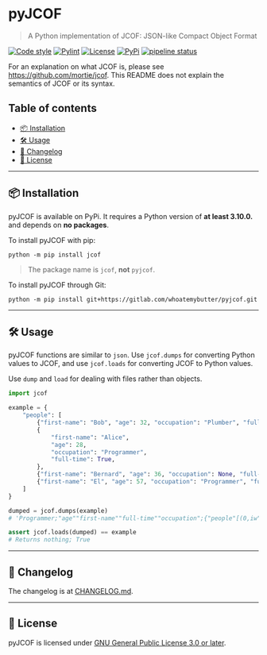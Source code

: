 # pyJCOF
> A Python implementation of JCOF: JSON-like Compact Object Format

[![Code style](https://img.shields.io/badge/code%20style-black-000000.svg)](https://black.readthedocs.io/en/stable/)
[![Pylint](https://img.shields.io/badge/pylint-9.25/10.00-ffbf48)](https://pylint.pycqa.org/en/latest/)
[![License](https://img.shields.io/gitlab/license/whoatemybutter/pyjcof)](https://spdx.org/licenses/GPL-3.0-or-later.html)
[![PyPi](https://img.shields.io/pypi/v/jcof)](https://pypi.org/project/jcof/)
[![pipeline status](https://gitlab.com/whoatemybutter/pyjcof/badges/master/pipeline.svg)](https://gitlab.com/whoatemybutter/pyjcof/-/commits/master)  

For an explanation on what JCOF is, please see https://github.com/mortie/jcof.
This README does not explain the semantics of JCOF or its syntax.

## Table of contents
- [📦 Installation](#📦-installation)
- [🛠 Usage](#🛠-usage)
- [📰 Changelog](#📰-changelog)
- [📜 License](#📜-license)

---

## 📦 Installation

pyJCOF is available on PyPi. 
It requires a Python version of **at least 3.10.0.** and depends on **no packages**.

To install pyJCOF with pip:
```shell
python -m pip install jcof
```
> The package name is `jcof`, **not** `pyjcof`.

To install pyJCOF through Git:
```shell
python -m pip install git+https://gitlab.com/whoatemybutter/pyjcof.git
```

---

## 🛠 Usage

pyJCOF functions are similar to `json`.
Use `jcof.dumps` for converting Python values to JCOF,
and use `jcof.loads` for converting JCOF to Python values.

Use `dump` and `load` for dealing with files rather than objects.
```python
import jcof

example = {
    "people": [
        {"first-name": "Bob", "age": 32, "occupation": "Plumber", "full-time": True},
        {
            "first-name": "Alice",
            "age": 28,
            "occupation": "Programmer",
            "full-time": True,
        },
        {"first-name": "Bernard", "age": 36, "occupation": None, "full-time": None},
        {"first-name": "El", "age": 57, "occupation": "Programmer", "full-time": False},
    ]
}

dumped = jcof.dumps(example)
# 'Programmer;"age""first-name""full-time""occupation";{"people"[(0,iw"Bob"b"Plumber")(0,is"Alice"b,s0)(0,iA"Bernard"n,n)(0,iV"El"B,s0)]}'

assert jcof.loads(dumped) == example
# Returns nothing; True
```

---

## 📰 Changelog

The changelog is at [CHANGELOG.md](CHANGELOG.md).

---

## 📜 License

pyJCOF is licensed under
[GNU General Public License 3.0 or later](https://spdx.org/licenses/GPL-3.0-or-later.html).
<br/>
